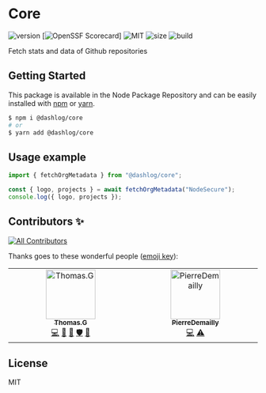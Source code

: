 # Core
![version](https://img.shields.io/badge/dynamic/json.svg?style=for-the-badge&url=https://raw.githubusercontent.com/dashlog/core/master/package.json&query=$.version&label=Version)
[![OpenSSF
Scorecard](https://api.securityscorecards.dev/projects/github.com/dashlog/core/badge?style=for-the-badge)]
![MIT](https://img.shields.io/github/license/mashape/apistatus.svg?style=for-the-badge)
![size](https://img.shields.io/github/languages/code-size/dashlog/core?style=for-the-badge)
![build](https://img.shields.io/github/actions/workflow/status/dashlog/core/node.js.yml?style=for-the-badge)

Fetch stats and data of Github repositories

## Getting Started

This package is available in the Node Package Repository and can be easily installed with [npm](https://docs.npmjs.com/getting-started/what-is-npm) or [yarn](https://yarnpkg.com).

```bash
$ npm i @dashlog/core
# or
$ yarn add @dashlog/core
```

## Usage example

```ts
import { fetchOrgMetadata } from "@dashlog/core";

const { logo, projects } = await fetchOrgMetadata("NodeSecure");
console.log({ logo, projects });
```

## Contributors ✨

<!-- ALL-CONTRIBUTORS-BADGE:START - Do not remove or modify this section -->
[![All Contributors](https://img.shields.io/badge/all_contributors-2-orange.svg?style=flat-square)](#contributors-)
<!-- ALL-CONTRIBUTORS-BADGE:END -->

Thanks goes to these wonderful people ([emoji key](https://allcontributors.org/docs/en/emoji-key)):

<!-- ALL-CONTRIBUTORS-LIST:START - Do not remove or modify this section -->
<!-- prettier-ignore-start -->
<!-- markdownlint-disable -->
<table>
  <tbody>
    <tr>
      <td align="center" valign="top" width="14.28%"><a href="https://github.com/fraxken"><img src="https://avatars.githubusercontent.com/u/4438263?v=4?s=100" width="100px;" alt="Thomas.G"/><br /><sub><b>Thomas.G</b></sub></a><br /><a href="https://github.com/dashlog/core/commits?author=fraxken" title="Code">💻</a> <a href="https://github.com/dashlog/core/issues?q=author%3Afraxken" title="Bug reports">🐛</a> <a href="#maintenance-fraxken" title="Maintenance">🚧</a> <a href="#security-fraxken" title="Security">🛡️</a> <a href="https://github.com/dashlog/core/pulls?q=is%3Apr+reviewed-by%3Afraxken" title="Reviewed Pull Requests">👀</a></td>
      <td align="center" valign="top" width="14.28%"><a href="https://github.com/PierreDemailly"><img src="https://avatars.githubusercontent.com/u/39910767?v=4?s=100" width="100px;" alt="PierreDemailly"/><br /><sub><b>PierreDemailly</b></sub></a><br /><a href="https://github.com/dashlog/core/commits?author=PierreDemailly" title="Code">💻</a> <a href="https://github.com/dashlog/core/commits?author=PierreDemailly" title="Tests">⚠️</a></td>
    </tr>
  </tbody>
</table>

<!-- markdownlint-restore -->
<!-- prettier-ignore-end -->

<!-- ALL-CONTRIBUTORS-LIST:END -->

## License
MIT
